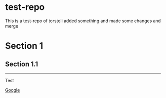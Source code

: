 test-repo
=========

This is a test-repo of torsteli
added something and made some changes and merge

# Section 1
## Section 1.1
- - - - -
Test

[Google](www.google.com)







